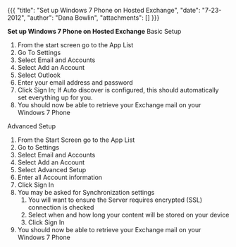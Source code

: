 {{{
  "title": "Set up Windows 7 Phone on Hosted Exchange",
  "date": "7-23-2012",
  "author": "Dana Bowlin",
  "attachments": []
}}}

<div>
  <strong>Set up Windows 7 Phone on Hosted Exchange</strong> Basic Setup
  <ol>
    <li>From the start screen go to the App List</li>
    <li>Go To Settings</li>
    <li>Select Email and Accounts</li>
    <li>Select Add an Account</li>
    <li>Select Outlook</li>
    <li>Enter your email address and password</li>
    <li>Click Sign In; If&nbsp;Auto discover&nbsp;is configured, this should automatically set everything up for you.</li>
    <li>You should now be able to retrieve your Exchange mail on your Windows 7 Phone</li>
  </ol>
  Advanced Setup
  <ol>
    <li>From the Start Screen go to the App List</li>
    <li>Go to Settings</li>
    <li>Select Email and Accounts</li>
    <li>Select Add an Account</li>
    <li>Select Advanced Setup</li>
    <li>Enter all Account information</li>
    <li>Click Sign In</li>
    <li>You may be asked for Synchronization settings
      <ol>
        <li>You will want to ensure the Server requires encrypted (SSL) connection is checked</li>
        <li>Select when and how long your content will be stored on your device</li>
        <li>Click Sign In</li>
      </ol>
    </li>
    <li>You should now be able to retrieve your Exchange mail on your Windows 7 Phone</li>
  </ol>
</div>
<p>&nbsp;</p>